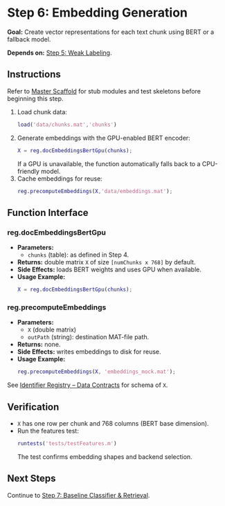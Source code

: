 # Step 6: Embedding Generation

**Goal:** Create vector representations for each text chunk using BERT or a fallback model.

**Depends on:** [Step 5: Weak Labeling](step05_weak_labeling.md).

## Instructions
Refer to [Master Scaffold](master_scaffold.md) for stub modules and test skeletons before beginning this step.

1. Load chunk data:
   ```matlab
   load('data/chunks.mat','chunks')
   ```
2. Generate embeddings with the GPU-enabled BERT encoder:
   ```matlab
   X = reg.docEmbeddingsBertGpu(chunks);
   ```
   If a GPU is unavailable, the function automatically falls back to a CPU-friendly model.
3. Cache embeddings for reuse:
   ```matlab
   reg.precomputeEmbeddings(X,'data/embeddings.mat');
   ```

## Function Interface

### reg.docEmbeddingsBertGpu
- **Parameters:**
  - `chunks` (table): as defined in Step 4.
- **Returns:** double matrix `X` of size `[numChunks x 768]` by default.
- **Side Effects:** loads BERT weights and uses GPU when available.
- **Usage Example:**
  ```matlab
  X = reg.docEmbeddingsBertGpu(chunks);
  ```

### reg.precomputeEmbeddings
- **Parameters:**
  - `X` (double matrix)
  - `outPath` (string): destination MAT-file path.
- **Returns:** none.
- **Side Effects:** writes embeddings to disk for reuse.
- **Usage Example:**
  ```matlab
  reg.precomputeEmbeddings(X, 'embeddings_mock.mat');
  ```

See [Identifier Registry – Data Contracts](identifier_registry.md#data-contracts) for schema of `X`.


## Verification
- `X` has one row per chunk and 768 columns (BERT base dimension).
- Run the features test:
  ```matlab
  runtests('tests/testFeatures.m')
  ```
  The test confirms embedding shapes and backend selection.

## Next Steps
Continue to [Step 7: Baseline Classifier & Retrieval](step07_baseline_classifier.md).
